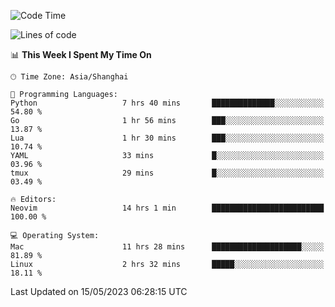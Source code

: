 <!--START_SECTION:waka-->
![Code Time](http://img.shields.io/badge/Code%20Time-1%2C365%20hrs%2034%20mins-blue)

![Lines of code](https://img.shields.io/badge/From%20Hello%20World%20I%27ve%20Written-260.9%20thousand%20lines%20of%20code-blue)

📊 **This Week I Spent My Time On** 

```text
🕑︎ Time Zone: Asia/Shanghai

💬 Programming Languages: 
Python                   7 hrs 40 mins       ██████████████░░░░░░░░░░░   54.80 % 
Go                       1 hr 56 mins        ███░░░░░░░░░░░░░░░░░░░░░░   13.87 % 
Lua                      1 hr 30 mins        ███░░░░░░░░░░░░░░░░░░░░░░   10.74 % 
YAML                     33 mins             █░░░░░░░░░░░░░░░░░░░░░░░░   03.96 % 
tmux                     29 mins             █░░░░░░░░░░░░░░░░░░░░░░░░   03.49 % 

🔥 Editors: 
Neovim                   14 hrs 1 min        █████████████████████████   100.00 % 

💻 Operating System: 
Mac                      11 hrs 28 mins      ████████████████████░░░░░   81.89 % 
Linux                    2 hrs 32 mins       █████░░░░░░░░░░░░░░░░░░░░   18.11 % 
```


 Last Updated on 15/05/2023 06:28:15 UTC
<!--END_SECTION:waka-->
